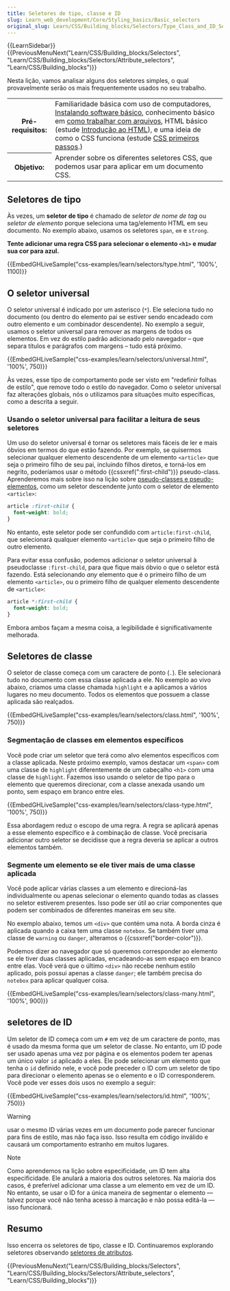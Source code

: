 ```yaml
---
title: Seletores de tipo, classe e ID
slug: Learn_web_development/Core/Styling_basics/Basic_selectors
original_slug: Learn/CSS/Building_blocks/Selectors/Type_Class_and_ID_Selectors
---
```


{{LearnSidebar}}{{PreviousMenuNext("Learn/CSS/Building_blocks/Selectors", "Learn/CSS/Building_blocks/Selectors/Attribute_selectors", "Learn/CSS/Building_blocks")}}

Nesta lição, vamos analisar alguns dos seletores simples, o qual provavelmente serão os mais frequentemente usados no seu trabalho.

<table>
  <tbody>
    <tr>
      <th scope="row">Pré-requisitos:</th>
      <td>Familiaridade básica com uso de computadores,
        <a
          href="/pt-BR/docs/Learn/Getting_started_with_the_web/Installing_basic_software"
          >Instalando software básico</a
        >, conhecimento básico em
        <a
          href="/pt-BR/docs/Learn/Getting_started_with_the_web/Dealing_with_files"
          >como trabalhar com arquivos</a
        >, HTML básico (estude
        <a href="/pt-BR/docs/Learn/HTML/Introduction_to_HTML"
          >Introdução ao HTML</a
        >), e uma ideia de como o CSS funciona (estude
        <a href="/pt-BR/docs/Learn/CSS/First_steps">CSS primeiros passos</a>.)
      </td>
    </tr>
    <tr>
      <th scope="row">Objetivo:</th>
      <td>
        Aprender sobre os diferentes seletores CSS, que podemos usar para aplicar em um documento CSS.
      </td>
    </tr>
  </tbody>
</table>

## Seletores de tipo

Às vezes, um **seletor de tipo** é chamado de _seletor de nome de tag_ ou _seletor de elemento_ porque seleciona uma tag/elemento HTML em seu documento. No exemplo abaixo, usamos os seletores `span`, `em` e `strong`.

**Tente adicionar uma regra CSS para selecionar o elemento `<h1>` e mudar sua cor para azul.**

{{EmbedGHLiveSample("css-examples/learn/selectors/type.html", '100%', 1100)}}

## O seletor universal

O seletor universal é indicado por um asterisco (`*`). Ele seleciona tudo no documento (ou dentro do elemento pai se estiver sendo encadeado com outro elemento e um combinador descendente). No exemplo a seguir, usamos o seletor universal para remover as margens de todos os elementos. Em vez do estilo padrão adicionado pelo navegador – que separa títulos e parágrafos com margens – tudo está próximo.

{{EmbedGHLiveSample("css-examples/learn/selectors/universal.html", '100%', 750)}}

Às vezes, esse tipo de comportamento pode ser visto em "redefinir folhas de estilo", que remove todo o estilo do navegador. Como o seletor universal faz alterações globais, nós o utilizamos para situações muito específicas, como a descrita a seguir.

### Usando o seletor universal para facilitar a leitura de seus seletores

Um uso do seletor universal é tornar os seletores mais fáceis de ler e mais óbvios em termos do que estão fazendo. Por exemplo, se quisermos selecionar qualquer elemento descendente de um elemento `<article>` que seja o primeiro filho de seu pai, incluindo filhos diretos, e torná-los em negrito, poderíamos usar o método {{cssxref(":first-child")}} pseudo-class. Aprenderemos mais sobre isso na lição sobre [pseudo-classes e pseudo-elementos](/pt-BR/docs/Learn/CSS/Building_blocks/Selectors/Pseudo-classes_and_pseudo-elements), como um seletor descendente junto com o seletor de elemento `<article>`:

```css
article :first-child {
  font-weight: bold;
}
```

No entanto, este seletor pode ser confundido com `article:first-child`, que selecionará qualquer elemento `<article>` que seja o primeiro filho de outro elemento.

Para evitar essa confusão, podemos adicionar o seletor universal à pseudoclasse `:first-child`, para que fique mais óbvio o que o seletor está fazendo. Está selecionando _any_ elemento que é o primeiro filho de um elemento `<article>`, ou o primeiro filho de qualquer elemento descendente de `<article>`:

```css
article *:first-child {
  font-weight: bold;
}
```

Embora ambos façam a mesma coisa, a legibilidade é significativamente melhorada.

## Seletores de classe

O seletor de classe começa com um caractere de ponto (`.`). Ele selecionará tudo no documento com essa classe aplicada a ele. No exemplo ao vivo abaixo, criamos uma classe chamada `highlight` e a aplicamos a vários lugares no meu documento. Todos os elementos que possuem a classe aplicada são realçados.

{{EmbedGHLiveSample("css-examples/learn/selectors/class.html", '100%', 750)}}

### Segmentação de classes em elementos específicos

Você pode criar um seletor que terá como alvo elementos específicos com a classe aplicada. Neste próximo exemplo, vamos destacar um `<span>` com uma classe de `highlight` diferentemente de um cabeçalho `<h1>` com uma classe de `highlight`. Fazemos isso usando o seletor de tipo para o elemento que queremos direcionar, com a classe anexada usando um ponto, sem espaço em branco entre eles.

{{EmbedGHLiveSample("css-examples/learn/selectors/class-type.html", '100%', 750)}}

Essa abordagem reduz o escopo de uma regra. A regra se aplicará apenas a esse elemento específico e à combinação de classe. Você precisaria adicionar outro seletor se decidisse que a regra deveria se aplicar a outros elementos também.

### Segmente um elemento se ele tiver mais de uma classe aplicada

Você pode aplicar várias classes a um elemento e direcioná-las individualmente ou apenas selecionar o elemento quando todas as classes no seletor estiverem presentes. Isso pode ser útil ao criar componentes que podem ser combinados de diferentes maneiras em seu site.

No exemplo abaixo, temos um `<div>` que contém uma nota. A borda cinza é aplicada quando a caixa tem uma classe `notebox`. Se também tiver uma classe de `warning` ou `danger`, alteramos o {{cssxref("border-color")}}.

Podemos dizer ao navegador que só queremos corresponder ao elemento se ele tiver duas classes aplicadas, encadeando-as sem espaço em branco entre elas. Você verá que o último `<div>` não recebe nenhum estilo aplicado, pois possui apenas a classe `danger`; ele também precisa do `notebox` para aplicar qualquer coisa.

{{EmbedGHLiveSample("css-examples/learn/selectors/class-many.html", '100%', 900)}}

## seletores de ID

Um seletor de ID começa com um `#` em vez de um caractere de ponto, mas é usado da mesma forma que um seletor de classe. No entanto, um ID pode ser usado apenas uma vez por página e os elementos podem ter apenas um único valor `id` aplicado a eles. Ele pode selecionar um elemento que tenha o `id` definido nele, e você pode preceder o ID com um seletor de tipo para direcionar o elemento apenas se o elemento e o ID corresponderem. Você pode ver esses dois usos no exemplo a seguir:

{{EmbedGHLiveSample("css-examples/learn/selectors/id.html", '100%', 750)}}

> [!WARNING]
> usar o mesmo ID várias vezes em um documento pode parecer funcionar para fins de estilo, mas não faça isso. Isso resulta em código inválido e causará um comportamento estranho em muitos lugares.

> [!NOTE]
> Como aprendemos na lição sobre especificidade, um ID tem alta especificidade. Ele anulará a maioria dos outros seletores. Na maioria dos casos, é preferível adicionar uma classe a um elemento em vez de um ID. No entanto, se usar o ID for a única maneira de segmentar o elemento — talvez porque você não tenha acesso à marcação e não possa editá-la — isso funcionará.

## Resumo

Isso encerra os seletores de tipo, classe e ID. Continuaremos explorando seletores observando [seletores de atributos](/pt-BR/docs/Learn/CSS/Building_blocks/Selectors/Attribute_selectors).

{{PreviousMenuNext("Learn/CSS/Building_blocks/Selectors", "Learn/CSS/Building_blocks/Selectors/Attribute_selectors", "Learn/CSS/Building_blocks")}}
